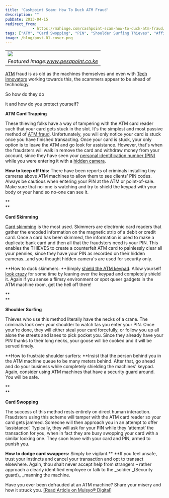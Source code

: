 ```yaml
---
title: 'Cashpoint Scam: How To Duck ATM Fraud'
description: ""
pubDate: 2013-04-15
redirect_from:
            - https://mahinge.com/cashpoint-scam-how-to-duck-atm-fraud/
tags: ["ATM", "Card Swopping", "PIN", "Shoulder Surfing Thieves", "Affiliate Marketing"]
image: /blog/post-01-cover.png
---
```

|                                                                                                                        |
| ---------------------------------------------------------------------------------------------------------------------- |
| [![](https://mahinge.com/wp-content/uploads/2013/04/atm1.jpg)](https://mahinge.com/wp-content/uploads/2013/04/atm.jpg) |
| _Featured Image:www.pesapoint.co.ke_                                                                                   |

[ATM](https://mahinge.com/wp-content/uploads/2013/04/Automated_teller_machine) fraud is as old as the machines themselves and even with [Tech Innovators](https://mahinge.com/wp-content/uploads/2013/04/-) working towards this, the scammers appear to be ahead of technology.

So how do they do

<!--more-->

it and how do you protect yourself?

**ATM Card Trapping**

These thieving folks have a way of tampering with the ATM card reader such that your card gets stuck in the slot. It's the simplest and most passive method of [ATM fraud](https://mahinge.com/wp-content/uploads/2013/04/atm-fraud-c-245). Unfortunately, you will only notice your card is stuck once you have finished transacting. Once your card is stuck, your only option is to leave the ATM and go look for assistance. However, that's when the fraudsters will walk in remove the card and withdraw money from your account, since they have seen your [personal identification number (PIN) ](https://mahinge.com/wp-content/uploads/2013/04/Personal_identification_number)while you were entering it with a [hidden camera](https://mahinge.com/wp-content/uploads/2013/04/atm_071411).

**How to keep off this:** There have been reports of criminals installing tiny cameras above ATM machines to allow them to see clients’ PIN codes. Always be cautious when entering your PIN at the ATM or point-of-sale. Make sure that no-one is watching and try to shield the keypad with your body or your hand so no-one can see it.

\*\*  
\*\*

**Card Skimming**

[Card skimming](http://www.scamwatch.gov.au/content/index.phtml/tag/CardSkimming) is the most used. Skimmers are electronic card readers that gather the encoded information on the magnetic strip of a debit or credit card. Once a card has been skimmed, the information is used to make a duplicate bank card and then all that the fraudsters need is your PIN. This enables the THIEVES to create a counterfeit ATM card to painlessly clear all your pennies, since they have your PIN as recorded on their hidden cameras...and you thought hidden camera's are used for security only.

**How to duck skimmers: **Simply [shield the ATM keypad](http://www.warwickshire.police.uk/crimeprevention/Crimeimages/howtoenter.jpg). Allow yourself [look crazy](https://mahinge.com/wp-content/uploads/2013/04/09_30_10_SimpleSecurity1.jpg) for some time by leaning over the keypad and completely shield it. Again if you sense a flimsy environment or spot queer gadgets in the ATM machine room, get the hell off there!

\*\*  
\*\*

**Shoulder Surfing**

Thieves who use this method literally have the necks of a crane. The criminals look over your shoulder to watch tas you enter your PIN. Once your're done, they will either steal your card forcefully, or follow you up all alone the streets and lanes to pick pocket you. Since they already have your PIN thanks to their long necks, your goose will be cooked and it will be served timely.

**How to frustrate shoulder surfers: **Insist that the person behind you in the ATM machine queue to be many meters behind. After that, go ahead and do your business while completely shielding the machines' keypad. Again, consider using ATM machines that have a security guard around. You will be safe.

\*\*  
\*\*

**Card Swopping**

The success of this method rests entirely on direct human interaction. Fraudsters using this scheme will tamper with the ATM card reader so your card gets jammed. Someone will then approach you in an attempt to offer ‘assistance’. Typically, they will ask for your PIN while they ‘attempt’ the transaction for you, when in fact they are busy swopping your card with a similar looking one. They soon leave with your card and PIN, armed to punish you.

**How to dodge card swappers:** Simply be vigilant.\*\* \*\*If you feel unsafe, trust your instincts and cancel your transaction and opt to transact elsewhere. Again, thou shalt never accept help from strangers – rather approach a clearly identified employee or talk to the _soldier _(Security guard)\_ \_manning the machine.

Have you ever been defrauded at an ATM machine? Share your misery and how it struck you. [\[Read Article on Muisyo](https://mahinge.com/wp-content/uploads/2013/04/cashpoint-scam-how-to-duck-atm-fraud.html)[® Digital\]](https://mahinge.com/wp-content/uploads/2013/04/cashpoint-scam-how-to-duck-atm-fraud.html)
